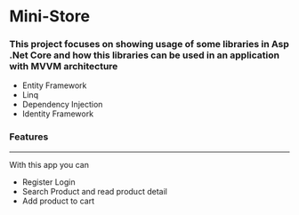 # Mini-Store 

<h3>This project focuses on  showing usage of some libraries in Asp .Net Core  and how this libraries can be used  in  an application with MVVM architecture </h3>

<ul>
<li>Entity Framework</li>
<li>Linq</li>
<li>Dependency Injection</li>
<li>Identity Framework</li>
</ul>

<h3>Features</h3>
<hr/>
<p>With this app you can</p>

<ul>
<li>Register Login</li>
<li>Search Product and read product detail</li>
<li>Add product to cart</li>
